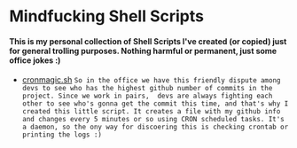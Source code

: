 # Mindfucking Shell Scripts

#### This is my personal collection of Shell Scripts I've created (or copied) just for general trolling purposes. Nothing harmful or permanent, just some office jokes :)

* [cronmagic.sh](https://github.com/lucasviola/mindfuck-shell/blob/master/.cronmagic.sh)
`So in the office we have this friendly dispute among devs to see who
has the highest github number of commits in the project. Since we work in pairs, 
devs are always fighting each other to see who's gonna get the commit this time, and that's why I
created this little script. It creates a file with my github info and changes every 5 minutes or so
using CRON scheduled tasks. It's a daemon, so the ony way for discoering this is checking crontab or
printing the logs :)`
